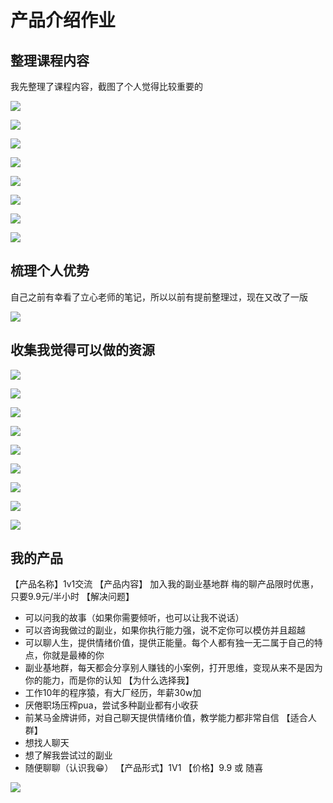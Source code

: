 # 产品介绍作业

## 整理课程内容

我先整理了课程内容，截图了个人觉得比较重要的

![](./images/3天变现计划.jpg)

![](./images/3天课程的课程表.jpg)

![](./images/要设计人生.jpg)

![](./images/对的设计竟然是倒过来的.jpg)

![](./images/优势飞轮打造步骤.jpg)

![](./images/最小可行尝试1.jpg)

![](./images/最小可行尝试2.jpg)

![](./images/day01作业.jpg)

## 梳理个人优势

自己之前有幸看了立心老师的笔记，所以以前有提前整理过，现在又改了一版

![](./images/个人IP探索.jpg)

## 收集我觉得可以做的资源

![](./images/用户需求1.jpg)

![](./images/用户需求2.jpg)

![](./images/用户需求3.jpg)

![](./images/用户需求4.jpg)

![](./images/用户需求5.jpg)

![](./images/用户需求6.jpg)

![](./images/用户需求7.jpg)

![](./images/用户需求8.jpg)

![](./images/用户需求9.jpg)

## 我的产品

【产品名称】1v1交流
【产品内容】
    加入我的副业基地群
    梅的聊产品限时优惠，只要9.9元/半小时
【解决问题】
- 可以问我的故事（如果你需要倾听，也可以让我不说话）
- 可以咨询我做过的副业，如果你执行能力强，说不定你可以模仿并且超越
- 可以聊人生，提供情绪价值，提供正能量。每个人都有独一无二属于自己的特点，你就是最棒的你
- 副业基地群，每天都会分享别人赚钱的小案例，打开思维，变现从来不是因为你的能力，而是你的认知
【为什么选择我】
- 工作10年的程序猿，有大厂经历，年薪30w加
- 厌倦职场压榨pua，尝试多种副业都有小收获
- 前某马金牌讲师，对自己聊天提供情绪价值，教学能力都非常自信
【适合人群】
- 想找人聊天
- 想了解我尝试过的副业
- 随便聊聊（认识我😁）
【产品形式】1V1
【价格】9.9 或 随喜

![](./images/梅的聊限时优惠.png)









